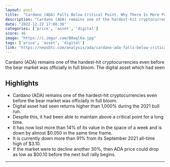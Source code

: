 ```yaml
---
layout: post
title:  "Cardano (ADA) Falls Below Critical Point, Why There Is More Pain To Come"
description: "Cardano (ADA) remains one of the hardest-hit cryptocurrencies even before the bear market was officially in full bloom. The digital asset which had seen"
date: "2022-12-22 17:08:36"
categories: ['price', 'asset', 'digital']
score: 46
image: "https://i.imgur.com/B0agl6a.jpg"
tags: ['price', 'asset', 'digital']
link: "https://newsbtc.com/analysis/ada/cardano-ada-falls-below-critical-point/amp/"
---
```


Cardano (ADA) remains one of the hardest-hit cryptocurrencies even before the bear market was officially in full bloom. The digital asset which had seen

## Highlights

- Cardano (ADA) remains one of the hardest-hit cryptocurrencies even before the bear market was officially in full bloom.
- Digital asset had seen returns higher than 1,000% during the 2021 bull run.
- Despite this, it had been able to maintain above a critical point for a long time.
- It has now lost more than 14% of its value in the space of a week and is down by almost $0.050 in the same time frame.
- It is currently down more than 91% from its September 2021 all-time high of $3.10.
- If the market were to decline another 30%, then ADA price could drop as low as $00.10 before the next bull rally begins.

---
